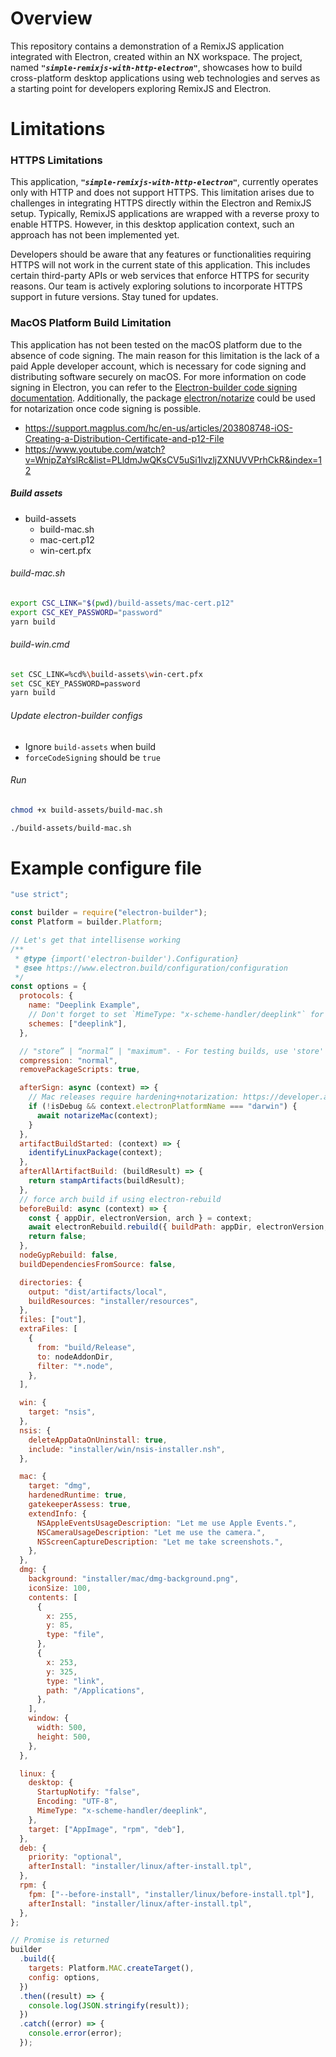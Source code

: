 # Overview

This repository contains a demonstration of a RemixJS application integrated with Electron, created within an NX workspace. The project, named **_`"simple-remixjs-with-http-electron"`_**, showcases how to build cross-platform desktop applications using web technologies and serves as a starting point for developers exploring RemixJS and Electron.

# Limitations

### HTTPS Limitations

This application, **_`"simple-remixjs-with-http-electron"`_**, currently operates only with HTTP and does not support HTTPS. This limitation arises due to challenges in integrating HTTPS directly within the Electron and RemixJS setup. Typically, RemixJS applications are wrapped with a reverse proxy to enable HTTPS. However, in this desktop application context, such an approach has not been implemented yet.

Developers should be aware that any features or functionalities requiring HTTPS will not work in the current state of this application. This includes certain third-party APIs or web services that enforce HTTPS for security reasons. Our team is actively exploring solutions to incorporate HTTPS support in future versions. Stay tuned for updates.

### MacOS Platform Build Limitation

This application has not been tested on the macOS platform due to the absence of code signing. The main reason for this limitation is the lack of a paid Apple developer account, which is necessary for code signing and distributing software securely on macOS. For more information on code signing in Electron, you can refer to the [Electron-builder code signing documentation](https://www.electron.build/code-signing). Additionally, the package [electron/notarize](https://github.com/electron/notarize) could be used for notarization once code signing is possible.

- https://support.magplus.com/hc/en-us/articles/203808748-iOS-Creating-a-Distribution-Certificate-and-p12-File
- https://www.youtube.com/watch?v=WnipZaYslRc&list=PLldmJwQKsCV5uSi1lvzljZXNUVVPrhCkR&index=12

##### Build assets

- build-assets
  - build-mac.sh
  - mac-cert.p12
  - win-cert.pfx

###### build-mac.sh

```bash
export CSC_LINK="$(pwd)/build-assets/mac-cert.p12"
export CSC_KEY_PASSWORD="password"
yarn build
```

###### build-win.cmd

```bash
set CSC_LINK=%cd%\build-assets\win-cert.pfx
set CSC_KEY_PASSWORD=password
yarn build
```

###### Update electron-builder configs

- Ignore `build-assets` when build
- `forceCodeSigning` should be `true`

###### Run

```bash
chmod +x build-assets/build-mac.sh

./build-assets/build-mac.sh
```

# Example configure file

```javascript
"use strict";

const builder = require("electron-builder");
const Platform = builder.Platform;

// Let's get that intellisense working
/**
 * @type {import('electron-builder').Configuration}
 * @see https://www.electron.build/configuration/configuration
 */
const options = {
  protocols: {
    name: "Deeplink Example",
    // Don't forget to set `MimeType: "x-scheme-handler/deeplink"` for `linux.desktop` entry!
    schemes: ["deeplink"],
  },

  // "store” | “normal” | "maximum". - For testing builds, use 'store' to reduce build time significantly.
  compression: "normal",
  removePackageScripts: true,

  afterSign: async (context) => {
    // Mac releases require hardening+notarization: https://developer.apple.com/documentation/xcode/notarizing_macos_software_before_distribution
    if (!isDebug && context.electronPlatformName === "darwin") {
      await notarizeMac(context);
    }
  },
  artifactBuildStarted: (context) => {
    identifyLinuxPackage(context);
  },
  afterAllArtifactBuild: (buildResult) => {
    return stampArtifacts(buildResult);
  },
  // force arch build if using electron-rebuild
  beforeBuild: async (context) => {
    const { appDir, electronVersion, arch } = context;
    await electronRebuild.rebuild({ buildPath: appDir, electronVersion, arch });
    return false;
  },
  nodeGypRebuild: false,
  buildDependenciesFromSource: false,

  directories: {
    output: "dist/artifacts/local",
    buildResources: "installer/resources",
  },
  files: ["out"],
  extraFiles: [
    {
      from: "build/Release",
      to: nodeAddonDir,
      filter: "*.node",
    },
  ],

  win: {
    target: "nsis",
  },
  nsis: {
    deleteAppDataOnUninstall: true,
    include: "installer/win/nsis-installer.nsh",
  },

  mac: {
    target: "dmg",
    hardenedRuntime: true,
    gatekeeperAssess: true,
    extendInfo: {
      NSAppleEventsUsageDescription: "Let me use Apple Events.",
      NSCameraUsageDescription: "Let me use the camera.",
      NSScreenCaptureDescription: "Let me take screenshots.",
    },
  },
  dmg: {
    background: "installer/mac/dmg-background.png",
    iconSize: 100,
    contents: [
      {
        x: 255,
        y: 85,
        type: "file",
      },
      {
        x: 253,
        y: 325,
        type: "link",
        path: "/Applications",
      },
    ],
    window: {
      width: 500,
      height: 500,
    },
  },

  linux: {
    desktop: {
      StartupNotify: "false",
      Encoding: "UTF-8",
      MimeType: "x-scheme-handler/deeplink",
    },
    target: ["AppImage", "rpm", "deb"],
  },
  deb: {
    priority: "optional",
    afterInstall: "installer/linux/after-install.tpl",
  },
  rpm: {
    fpm: ["--before-install", "installer/linux/before-install.tpl"],
    afterInstall: "installer/linux/after-install.tpl",
  },
};

// Promise is returned
builder
  .build({
    targets: Platform.MAC.createTarget(),
    config: options,
  })
  .then((result) => {
    console.log(JSON.stringify(result));
  })
  .catch((error) => {
    console.error(error);
  });
```
